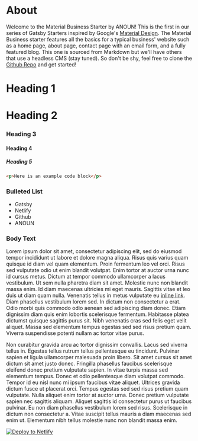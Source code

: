 # About

Welcome to the Material Business Starter by <span class="anoun-title">ANOUN</span>! This is the first in our series of Gatsby Starters inspired by Google's [Material Design](https://material.io). The Material Business starter features all the basics for a typical business' website such as a home page, about page, contact page with an email form, and a fully featured blog. This one is sourced from Markdown but we'll have others that use a headless CMS (stay tuned). So don't be shy, feel free to clone the [Github Repo](https://github.com/ANOUN/gatsby-starter-material-business-markdown) and get started!

# Heading 1

# Heading 2

### Heading 3

#### Heading 4

##### Heading 5

```html
<p>Here is an example code block</p>
```

### Bulleted List

* Gatsby
* Netlify
* Github
* ANOUN

### Body Text

Lorem ipsum dolor sit amet, consectetur adipiscing elit, sed do eiusmod tempor incididunt ut labore et dolore magna aliqua. Risus quis varius quam quisque id diam vel quam elementum. Proin fermentum leo vel orci. Risus sed vulputate odio ut enim blandit volutpat. Enim tortor at auctor urna nunc id cursus metus. Dictum at tempor commodo ullamcorper a lacus vestibulum. Ut sem nulla pharetra diam sit amet. Molestie nunc non blandit massa enim. Id diam maecenas ultricies mi eget mauris. Sagittis vitae et leo duis ut diam quam nulla. Venenatis tellus in metus vulputate eu [inline link](https://anoun.company). Diam phasellus vestibulum lorem sed. In dictum non consectetur a erat. Odio morbi quis commodo odio aenean sed adipiscing diam donec. Etiam dignissim diam quis enim lobortis scelerisque fermentum. Habitasse platea dictumst quisque sagittis purus sit. Nibh venenatis cras sed felis eget velit aliquet. Massa sed elementum tempus egestas sed sed risus pretium quam. Viverra suspendisse potenti nullam ac tortor vitae purus.

Non curabitur gravida arcu ac tortor dignissim convallis. Lacus sed viverra tellus in. Egestas tellus rutrum tellus pellentesque eu tincidunt. Pulvinar sapien et ligula ullamcorper malesuada proin libero. Sit amet cursus sit amet dictum sit amet justo donec. Fringilla phasellus faucibus scelerisque eleifend donec pretium vulputate sapien. In vitae turpis massa sed elementum tempus. Donec et odio pellentesque diam volutpat commodo. Tempor id eu nisl nunc mi ipsum faucibus vitae aliquet. Ultrices gravida dictum fusce ut placerat orci. Tempus egestas sed sed risus pretium quam vulputate. Nulla aliquet enim tortor at auctor urna. Donec pretium vulputate sapien nec sagittis aliquam. Aliquet sagittis id consectetur purus ut faucibus pulvinar. Eu non diam phasellus vestibulum lorem sed risus. Scelerisque in dictum non consectetur a. Vitae suscipit tellus mauris a diam maecenas sed enim ut. Elementum nibh tellus molestie nunc non blandit massa enim.

[![Deploy to Netlify](https://www.netlify.com/img/deploy/button.svg)](https://app.netlify.com/start/deploy?repository=https://github.com/ANOUN/gatsby-starter-material-business-markdown)
